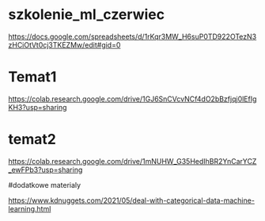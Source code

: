 # szkolenie_ml_czerwiec



https://docs.google.com/spreadsheets/d/1rKqr3MW_H6suP0TD922OTezN3zHCiOtVt0cj3TKEZMw/edit#gid=0

# Temat1

https://colab.research.google.com/drive/1GJ6SnCVcvNCf4dO2bBzfjqj0lEfIgKH3?usp=sharing

# temat2 

https://colab.research.google.com/drive/1mNUHW_G35HedIhBR2YnCarYCZ_ewFPb3?usp=sharing


#dodatkowe materialy

https://www.kdnuggets.com/2021/05/deal-with-categorical-data-machine-learning.html
